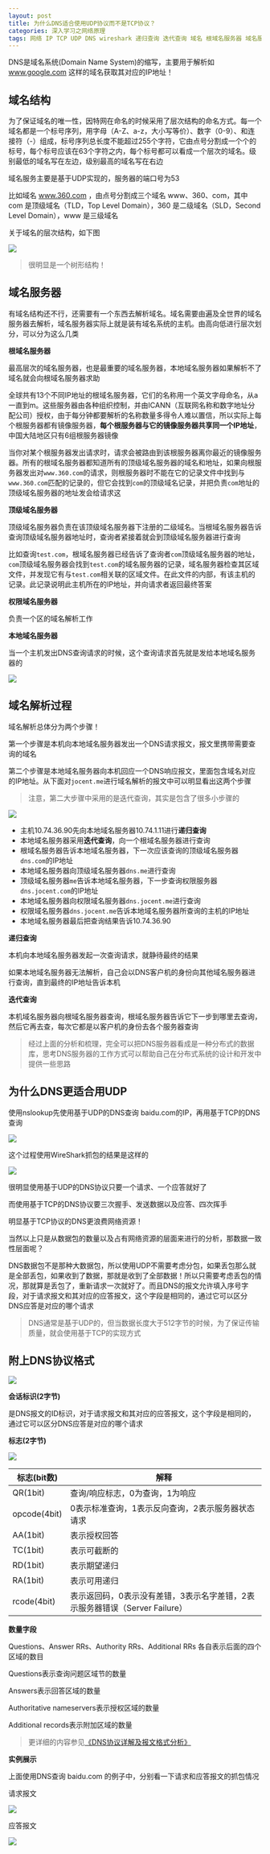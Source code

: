 ```yaml
---
layout: post
title: 为什么DNS适合使用UDP协议而不是TCP协议？
categories: 深入学习之网络原理 
tags: 网络 IP TCP UDP DNS wireshark 递归查询 迭代查询 域名 根域名服务器 域名服务器 顶级域名服务器
---
```


DNS是域名系统(Domain Name System)的缩写，主要用于解析如 www.google.com 这样的域名获取其对应的IP地址！

## 域名结构

为了保证域名的唯一性，因特网在命名的时候采用了层次结构的命名方式。每一个域名都是一个标号序列，用字母（A-Z、a-z，大小写等价）、数字（0-9）、和连接符（-）组成，标号序列总长度不能超过255个字符，它由点号分割成一个个的标号，每个标号应该在63个字符之内，每个标号都可以看成一个层次的域名。级别最低的域名写在左边，级别最高的域名写在右边

域名服务主要是基于UDP实现的，服务器的端口号为53

比如域名 www.360.com ，由点号分割成三个域名 www、360、com，其中 com 是顶级域名（TLD，Top Level Domain），360 是二级域名（SLD，Second Level Domain），www 是三级域名

关于域名的层次结构，如下图

![](../media/image/2018-06-04/01.png)

>很明显是一个树形结构！

## 域名服务器

有域名结构还不行，还需要有一个东西去解析域名。域名需要由遍及全世界的域名服务器去解析，域名服务器实际上就是装有域名系统的主机。由高向低进行层次划分，可以分为这么几类

**根域名服务器**

最高层次的域名服务器，也是最重要的域名服务器，本地域名服务器如果解析不了域名就会向根域名服务器求助

全球共有13个不同IP地址的根域名服务器，它们的名称用一个英文字母命名，从a一直到m。这些服务器由各种组织控制，并由ICANN（互联网名称和数字地址分配公司）授权，由于每分钟都要解析的名称数量多得令人难以置信，所以实际上每个根服务器都有镜像服务器，**每个根服务器与它的镜像服务器共享同一个IP地址**，中国大陆地区只有6组根服务器镜像

当你对某个根服务器发出请求时，请求会被路由到该根服务器离你最近的镜像服务器。所有的根域名服务器都知道所有的顶级域名服务器的域名和地址，如果向根服务器发出对`www.360.com`的请求，则根服务器时不能在它的记录文件中找到与`www.360.com`匹配的记录的，但它会找到`com`的顶级域名记录，并把负责`com`地址的顶级域名服务器的地址发会给请求这

**顶级域名服务器**

顶级域名服务器负责在该顶级域名服务器下注册的二级域名。当根域名服务器告诉查询顶级域名服务器地址时，查询者紧接着就会到顶级域名服务器进行查询

比如查询`test.com`，根域名服务器已经告诉了查询者`com`顶级域名服务器的地址，`com`顶级域名服务器会找到`test.com`的域名服务器的记录，域名服务器检查其区域文件，并发现它有与`test.com`相关联的区域文件。在此文件的内部，有该主机的记录。此记录说明此主机所在的IP地址，并向请求者返回最终答案

**权限域名服务器**

负责一个区的域名解析工作

**本地域名服务器**

当一个主机发出DNS查询请求的时候，这个查询请求首先就是发给本地域名服务器的

![](../media/image/2018-06-04/02.png)

## 域名解析过程

域名解析总体分为两个步骤！

第一个步骤是本机向本地域名服务器发出一个DNS请求报文，报文里携带需要查询的域名

第二个步骤是本地域名服务器向本机回应一个DNS响应报文，里面包含域名对应的IP地址。从下面对`jocent.me`进行域名解析的报文中可以明显看出这两个步骤

>注意，第二大步骤中采用的是迭代查询，其实是包含了很多小步骤的

![](../media/image/2018-06-04/03.png)

* 主机10.74.36.90先向本地域名服务器10.74.1.11进行**递归查询**
* 本地域名服务器采用**迭代查询**，向一个根域名服务器进行查询
* 根域名服务器告诉本地域名服务器，下一次应该查询的顶级域名服务器`dns.com`的IP地址
* 本地域名服务器向顶级域名服务器`dns.me`进行查询
* 顶级域名服务器`me`告诉本地域名服务器，下一步查询权限服务器`dns.jocent.com`的IP地址
* 本地域名服务器向权限域名服务器`dns.jocent.me`进行查询
* 权限域名服务器`dns.jocent.me`告诉本地域名服务器所查询的主机的IP地址
* 本地域名服务器最后把查询结果告诉10.74.36.90

**递归查询**

本机向本地域名服务器发起一次查询请求，就静待最终的结果

如果本地域名服务器无法解析，自己会以DNS客户机的身份向其他域名服务器进行查询，直到最终的IP地址告诉本机

**迭代查询**

本机域名服务器向根域名服务器查询，根域名服务器告诉它下一步到哪里去查询，然后它再去查，每次它都是以客户机的身份去各个服务器查询

>经过上面的分析和梳理，完全可以把DNS服务器看成是一种分布式的数据库，思考DNS服务器的工作方式可以帮助自己在分布式系统的设计和开发中提供一些思路

## 为什么DNS更适合用UDP

使用nslookup先使用基于UDP的DNS查询 baidu.com的IP，再用基于TCP的DNS查询

![](../media/image/2018-06-04/04.png)

这个过程使用WireShark抓包的结果是这样的

![](../media/image/2018-06-04/05.png)

很明显使用基于UDP的DNS协议只要一个请求、一个应答就好了

而使用基于TCP的DNS协议要三次握手、发送数据以及应答、四次挥手

明显基于TCP协议的DNS更浪费网络资源！

当然以上只是从数据包的数量以及占有网络资源的层面来进行的分析，那数据一致性层面呢？

DNS数据包不是那种大数据包，所以使用UDP不需要考虑分包，如果丢包那么就是全部丢包，如果收到了数据，那就是收到了全部数据！所以只需要考虑丢包的情况，那就算是丢包了，重新请求一次就好了。而且DNS的报文允许填入序号字段，对于请求报文和其对应的应答报文，这个字段是相同的，通过它可以区分DNS应答是对应的哪个请求

>DNS通常是基于UDP的，但当数据长度大于512字节的时候，为了保证传输质量，就会使用基于TCP的实现方式

## 附上DNS协议格式

![](../media/image/2018-06-04/06.png)

**会话标识(2字节)**

是DNS报文的ID标识，对于请求报文和其对应的应答报文，这个字段是相同的，通过它可以区分DNS应答是对应的哪个请求

**标志(2字节)**

![](../media/image/2018-06-04/07.png)

标志(bit数)   | 解释
--------------|-----------------
QR(1bit)      | 查询/响应标志，0为查询，1为响应
opcode(4bit)  | 0表示标准查询，1表示反向查询，2表示服务器状态请求
AA(1bit)      | 表示授权回答
TC(1bit)      | 表示可截断的
RD(1bit)      | 表示期望递归
RA(1bit)      | 表示可用递归
rcode(4bit)   | 表示返回码，0表示没有差错，3表示名字差错，2表示服务器错误（Server Failure）

**数量字段**

Questions、Answer RRs、Authority RRs、Additional RRs 各自表示后面的四个区域的数目

Questions表示查询问题区域节的数量

Answers表示回答区域的数量

Authoritative nameservers表示授权区域的数量

Additional records表示附加区域的数量

>更详细的内容参见[《DNS协议详解及报文格式分析》](https://blog.csdn.net/tianxuhong/article/details/74922454)

**实例展示**

上面使用DNS查询 baidu.com 的例子中，分别看一下请求和应答报文的抓包情况

请求报文

![](../media/image/2018-06-04/08.png)

应答报文

![](../media/image/2018-06-04/09.png)


